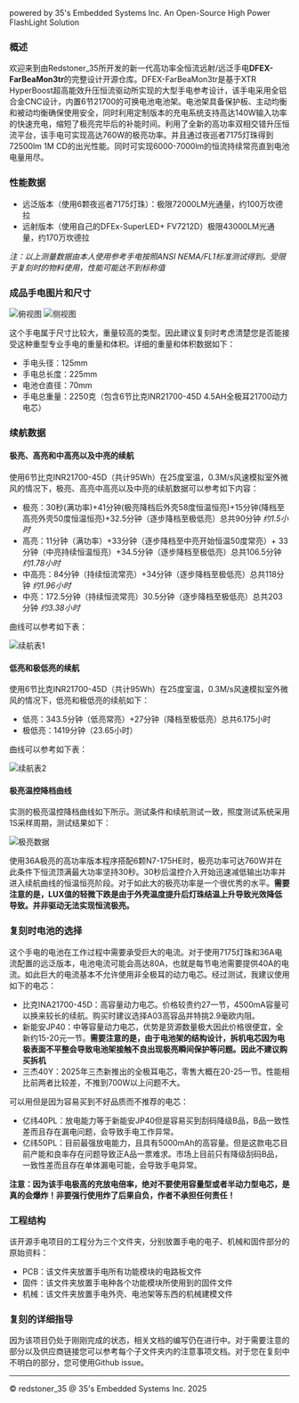 powered by 35's Embedded Systems Inc. An Open-Source High Power FlashLight Solution                                                                                                                        

### 概述

欢迎来到由Redstoner_35所开发的新一代高功率全恒流远射/远泛手电**DFEX-FarBeaMon3tr**的完整设计开源仓库。DFEX-FarBeaMon3tr是基于XTR HyperBoost超高能效升压恒流驱动所实现的大型手电参考设计，该手电采用全铝合金CNC设计，内置6节21700的可换电池电池架。电池架具备保护板、主动均衡和被动均衡确保使用安全，同时利用定制版本的充电系统支持高达140W输入功率的快速充电，缩短了极亮完毕后的补能时间。利用了全新的高功率双相交错升压恒流平台，该手电可实现高达760W的极亮功率。并且通过夜巡者7175灯珠得到72500lm 1M CD的出光性能。同时可实现6000-7000lm的恒流持续常亮直到电池电量用尽。

### 性能数据

+ 远泛版本（使用6颗夜巡者7175灯珠）：极限72000LM光通量，约100万坎德拉
+ 远射版本（使用自己的DFEx-SuperLED+ FV7212D）极限43000LM光通量，约170万坎德拉

*注：以上测量数据由本人使用参考手电按照ANSI NEMA/FL1标准测试得到。受限于复刻时的物料使用，性能可能达不到标称值*

### 成品手电图片和尺寸

![俯视图](/img/2.PNG)
![侧视图](/img/2.PNG)

这个手电属于尺寸比较大，重量较高的类型。因此建议复刻时考虑清楚您是否能接受这种重型专业手电的重量和体积。详细的重量和体积数据如下：

+ 手电头径：125mm
+ 手电总长度：225mm
+ 电池仓直径：70mm
+ 手电总重量：2250克（包含6节比克INR21700-45D 4.5AH全极耳21700动力电芯）

### 续航数据

#### 极亮、高亮和中高亮以及中亮的续航

使用6节比克INR21700-45D（共计95Wh）在25度室温，0.3M/s风速模拟室外微风的情况下，极亮、高亮中高亮以及中亮的续航数据可以参考如下内容：

+ 极亮：30秒(满功率)+41分钟(极亮降档后外壳58度恒温恒亮)+15分钟(降档至高亮外壳50度恒温恒亮)+32.5分钟（逐步降档至极低亮）总共90分钟 *约1.5小时*
+ 高亮：11分钟（满功率）+33分钟（逐步降档至中亮开始恒温50度常亮）+ 33分钟（中亮持续恒温恒亮）+34.5分钟（逐步降档至极低亮）总共106.5分钟 *约1.78小时*
+ 中高亮：84分钟（持续恒流常亮）+34分钟（逐步降档至极低亮）总共118分钟 *约1.96小时*
+ 中亮：172.5分钟（持续恒流常亮）30.5分钟（逐步降档至极低亮）总共203分钟 *约3.38小时*

曲线可以参考如下表：

![续航表1](/img/%E6%9E%81%E9%AB%98%E4%B8%AD%E9%AB%98%E4%B8%AD%E7%BB%AD%E8%88%AA.PNG)

#### 低亮和极低亮的续航

使用6节比克INR21700-45D（共计95Wh）在25度室温，0.3M/s风速模拟室外微风的情况下，低亮和极低亮的续航如下：

+ 低亮：343.5分钟（低亮常亮）+27分钟（降档至极低亮）总共6.175小时
+ 极低亮：1419分钟（23.65小时）

曲线可以参考如下表：

![续航表2](/img/%E4%BD%8E%E6%9E%81%E4%BD%8E%E7%BB%AD%E8%88%AA.PNG)

#### 极亮温控降档曲线

实测的极亮温控降档曲线如下所示。测试条件和续航测试一致，照度测试系统采用1S采样周期，测试结果如下：

![极亮数据](/img/%E6%9E%81%E4%BA%AE%E7%9E%AC%E6%97%B6%E5%80%BC.PNG)

使用36A极亮的高功率版本程序搭配6颗N7-175HE时，极亮功率可达760W并在此条件下恒流顶满最大功率坚持30秒。30秒后温控介入开始迅速减低输出功率并进入续航曲线的恒温恒亮阶段。对于如此大的极亮功率是一个很优秀的水平。**需要注意的是，LUX值的轻微下跌是由于外壳温度提升后灯珠结温上升导致光效降低导致。并非驱动无法实现恒流极亮。**


### 复刻时电池的选择

这个手电的电池在工作过程中需要承受巨大的电流。对于使用7175灯珠和36A电流配置的远泛版本，电池电流可能会高达80A，也就是每节电池需要提供40A的电流。如此巨大的电流基本不允许使用非全极耳的动力电芯。经过测试，我建议使用如下的电芯：

+ 比克INA21700-45D：高容量动力电芯。价格较贵约27一节，4500mA容量可以换来较长的续航。购买时建议选择A03高容品并特挑2.9毫欧内阻。
+ 新能安JP40：中等容量动力电芯，优势是货源数量极大因此价格很便宜，全新约15-20元一节。**需要注意的是，由于电池架的结构设计，拆机电芯因为电极表面不平整会导致电池架接触不良出现极亮瞬间保护等问题。因此不建议购买拆机**
+ 三杰40Y：2025年三杰新推出的全极耳电芯，零售大概在20-25一节。性能相比前两者比较差，不推到700W以上问题不大。

可以用但是因为容易买到不好品质而不推荐的电芯：

+ 亿纬40PL：放电能力等于新能安JP40但是容易买到刮码降级B品，B品一致性差而且存在漏电问题，会导致手电工作异常。
+ 亿纬50PL：目前最强放电能力，且具有5000mAh的高容量。但是这款电芯目前产能和良率存在问题导致正A品一票难求。市场上目前只有降级刮码B品，一致性差而且存在单体漏电可能，会导致手电异常。

**注意：因为该手电极高的充放电倍率，绝对不要使用容量型或者半动力型电芯，是真的会爆炸！非要强行使用炸了后果自负，作者不承担任何责任！**

### 工程结构

该开源手电项目的工程分为三个文件夹，分别放置手电的电子、机械和固件部分的原始资料：

+ PCB：该文件夹放置手电所有功能模块的电路板文件
+ 固件：该文件夹放置手电种各个功能模块所使用到的固件文件
+ 机械：该文件夹放置手电外壳、电池架等东西的机械建模文件

### 复刻的详细指导

因为该项目仍处于刚刚完成的状态，相关文档的编写仍在进行中。对于需要注意的部分以及供应商链接您可以参考每个子文件夹内的注意事项文档。对于您在复刻中不明白的部分，您可使用Github issue。

----------------------------------------------------------------------------------------------------------------------------------
© redstoner_35 @ 35's Embedded Systems Inc.  2025
